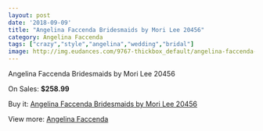 ```yaml
---
layout: post
date: '2018-09-09'
title: "Angelina Faccenda Bridesmaids by Mori Lee 20456"
category: Angelina Faccenda
tags: ["crazy","style","angelina","wedding","bridal"]
image: http://img.eudances.com/9767-thickbox_default/angelina-faccenda-bridesmaids-by-mori-lee-20456.jpg
---
```

Angelina Faccenda Bridesmaids by Mori Lee 20456

On Sales: **$258.99**
<a href="https://www.eudances.com/en/angelina-faccenda/3208-angelina-faccenda-bridesmaids-by-mori-lee-20456.html"><amp-img layout="responsive" width="600" height="600" src="//img.eudances.com/9767-thickbox_default/angelina-faccenda-bridesmaids-by-mori-lee-20456.jpg" alt="Angelina Faccenda Bridesmaids by Mori Lee 20456 0" /></a>
<a href="https://www.eudances.com/en/angelina-faccenda/3208-angelina-faccenda-bridesmaids-by-mori-lee-20456.html"><amp-img layout="responsive" width="600" height="600" src="//img.eudances.com/9771-thickbox_default/angelina-faccenda-bridesmaids-by-mori-lee-20456.jpg" alt="Angelina Faccenda Bridesmaids by Mori Lee 20456 1" /></a>
<a href="https://www.eudances.com/en/angelina-faccenda/3208-angelina-faccenda-bridesmaids-by-mori-lee-20456.html"><amp-img layout="responsive" width="600" height="600" src="//img.eudances.com/9770-thickbox_default/angelina-faccenda-bridesmaids-by-mori-lee-20456.jpg" alt="Angelina Faccenda Bridesmaids by Mori Lee 20456 2" /></a>
<a href="https://www.eudances.com/en/angelina-faccenda/3208-angelina-faccenda-bridesmaids-by-mori-lee-20456.html"><amp-img layout="responsive" width="600" height="600" src="//img.eudances.com/9769-thickbox_default/angelina-faccenda-bridesmaids-by-mori-lee-20456.jpg" alt="Angelina Faccenda Bridesmaids by Mori Lee 20456 3" /></a>
<a href="https://www.eudances.com/en/angelina-faccenda/3208-angelina-faccenda-bridesmaids-by-mori-lee-20456.html"><amp-img layout="responsive" width="600" height="600" src="//img.eudances.com/9768-thickbox_default/angelina-faccenda-bridesmaids-by-mori-lee-20456.jpg" alt="Angelina Faccenda Bridesmaids by Mori Lee 20456 4" /></a>

Buy it: [Angelina Faccenda Bridesmaids by Mori Lee 20456](https://www.eudances.com/en/angelina-faccenda/3208-angelina-faccenda-bridesmaids-by-mori-lee-20456.html "Angelina Faccenda Bridesmaids by Mori Lee 20456")

View more: [Angelina Faccenda](https://www.eudances.com/en/55-angelina-faccenda "Angelina Faccenda")